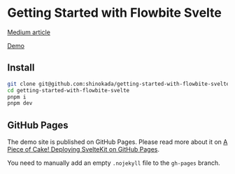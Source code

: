 # Getting Started with Flowbite Svelte

[Medium article](https://medium.com/mkdir-awesome/getting-started-with-flowbite-svelte-37b086ce9db5)

[Demo](https://shinokada.github.io/getting-started-with-flowbite-svelte/)

## Install

```sh
git clone git@github.com:shinokada/getting-started-with-flowbite-svelte.git
cd getting-started-with-flowbite-svelte
pnpm i
pnpm dev
```

## GitHub Pages

The demo site is published on GitHub Pages. Please read more about it on [A Piece of Cake! Deploying SvelteKit on GitHub Pages](https://medium.com/mkdir-awesome/a-piece-of-cake-deploying-sveltekit-on-github-pages-bc851ec860ad). 

You need to manually add an empty `.nojekyll` file to the `gh-pages` branch.
